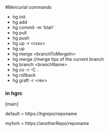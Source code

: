 #Mercurial commands

- hg init
- hg add
- hg commit -m 'blah'
- hg pull
- hg push
- hg up -r \<rxxx\>
- hg up
- hg merge \<branchToMergeIn\>
- hg merge //merge tips of the current branch
- hg branch \<branchName\>
- hg co -r -C .
- hg rollback
- hg graft -r \<rev\>



### in hgrc
[main]

default = https://hgrepo/reponame

myfork = https://anotherRepo/reponame

